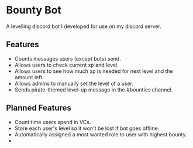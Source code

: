 # Bounty Bot
A levelling discord bot I developed for use on my discord server.

## Features
* Counts messages users (except bots) send.
* Allows users to check current xp and level.
* Allows users to see how much xp is needed for next level and the amount left.
* Allows admins to manually set the level of a user.
* Sends pirate-themed level-up message in the #bounties channel.

## Planned Features
* Count time users spend in VCs.
* Store each user's level so it won't be lost if bot goes offline.
* Automatically assigned a most wanted role to user with highest bounty.
* 